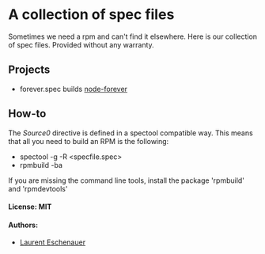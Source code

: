 # A collection of spec files

Sometimes we need a rpm and can't find it elsewhere. Here is our
collection of spec files. Provided without any warranty.

## Projects

-  forever.spec builds [node-forever](https://github.com/nodejitsu/forever/)

## How-to

The *Source0* directive is defined in a spectool compatible way. This means that all you need to build
an RPM is the following:

- spectool -g -R <specfile.spec>
- rpmbuild -ba <specfile>

If you are missing the command line tools, install the package 'rpmbuild' and 'rpmdevtools'

#### License: MIT
#### Authors: 
- [Laurent Eschenauer](http://github.com/eschnou)

